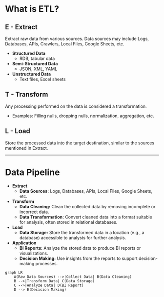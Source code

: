# What is ETL?

## E - Extract

Extract raw data from various sources. Data sources may include Logs, Databases, APIs, Crawlers, Local Files, Google Sheets, etc.

- **Structured Data**
    - RDB, tabular data
- **Semi-Structured Data**
    - JSON, XML, YAML
- **Unstructured Data**
    - Text files, Excel sheets

## T - Transform

Any processing performed on the data is considered a transformation.

- Examples: Filling nulls, dropping nulls, normalization, aggregation, etc.

## L - Load

Store the processed data into the target destination, similar to the sources mentioned in Extract.

---

# Data Pipeline

- **Extract**
    - **Data Sources:** Logs, Databases, APIs, Local Files, Google Sheets, etc.
- **Transform**
    - **Data Cleaning:** Clean the collected data by removing incomplete or incorrect data.
    - **Data Transformation:** Convert cleaned data into a format suitable for analysis, often stored in relational databases.
- **Load**
    - **Data Storage:** Store the transformed data in a location (e.g., a database) accessible to analysts for further analysis.
- **Application**
    - **BI Reports:** Analyze the stored data to produce BI reports or visualizations.
    - **Decision Making:** Use insights from the reports to support decision-making processes.

```mermaid
graph LR
    A(Raw Data Sources) -->|Collect Data| B(Data Cleaning)
    B -->|Transform Data| C(Data Storage)
    C -->|Analyze Data| D(BI Report)
    D --> E(Decision Making)
```
